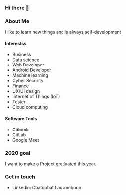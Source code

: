 ### Hi there 👋

### About Me
I like to learn new things and is always self-development 
#### Interestss
* Business
* Data science
* Web Developer
* Android Developer
* Machine learning
* Cyber Security
* Finance
* UX/UI design
* Internet of Things (IoT)
* Tester 
* Cloud computing

#### Software Tools
* Gitbook
* GitLab
* Google Meet



### 2020 goal
I want to make a Project graduated this year.

### Get in touch
* Linkedin: Chatuphat Laosomboon

<!--
**chatuphat/chatuphat** is a ✨ _special_ ✨ repository because its `README.md` (this file) appears on your GitHub profile.

Here are some ideas to get you started:

- 🔭 I’m currently working on ...
- 🌱 I’m currently learning ...
- 👯 I’m looking to collaborate on ...
- 🤔 I’m looking for help with ...
- 💬 Ask me about ...
- 📫 How to reach me: ...
- 😄 Pronouns: ...
- ⚡ Fun fact: ...
-->
